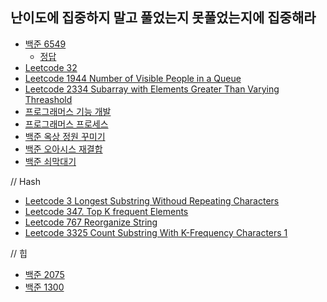 ## 난이도에 집중하지 말고 풀었는지 못풀었는지에 집중해라
- [백준 6549](https://www.acmicpc.net/problem/6549)
    - [정답](./ans/bj6549.js)
- [Leetcode 32](https://leetcode.com/problems/longest-valid-parentheses/description/)
- [Leetcode 1944 Number of Visible People in a Queue](https://leetcode.com/problems/number-of-visible-people-in-a-queue/description/)
- [Leetcode 2334 Subarray with Elements Greater Than Varying Threashold](https://leetcode.com/problems/subarray-with-elements-greater-than-varying-threshold/description/)
- [프로그래머스 기능 개발](https://school.programmers.co.kr/learn/courses/30/lessons/42586)
- [프로그래머스 프로세스](https://school.programmers.co.kr/learn/courses/30/lessons/42587)
- [백준 옥상 정원 꾸미기](https://www.acmicpc.net/problem/6198)
- [백준 오아시스 재결합](https://www.acmicpc.net/problem/3015)
- [백준 쇠막대기](https://www.acmicpc.net/problem/10799)


// Hash
- [Leetcode 3 Longest Substring Withoud Repeating Characters](https://leetcode.com/problems/longest-substring-without-repeating-characters/description/)
- [Leetcode 347. Top K frequent Elements](https://leetcode.com/problems/top-k-frequent-elements/description/)
- [Leetcode 767 Reorganize String](https://leetcode.com/problems/reorganize-string/description/)
- [Leetcode 3325 Count Substring With K-Frequency Characters 1](https://leetcode.com/problems/count-substrings-with-k-frequency-characters-i/description/)

// 힙 
- [백준 2075](https://www.acmicpc.net/problem/2075)
- [백준 1300](https://www.acmicpc.net/problem/1300)